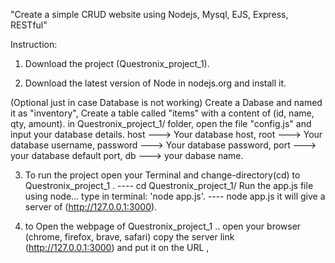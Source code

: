 "Create a simple CRUD website using Nodejs, Mysql, EJS, Express, RESTful"

Instruction:

1) Download the project (Questronix_project_1).

2) Download the latest version of Node in nodejs.org and install it.

(Optional just in case Database is not working)
	Create a Dabase and named it as "inventory",
	Create a table called "items" with a content of (id, name, qty, amount).
	in Questronix_project_1/ folder, open the file "config.js" and input your database details.
	host ---> Your database host,
	root ---> Your database username,
	password ---> Your database password,
	port ---> your database default port,
	db ---> your dabase name.

3)	To run the project open your Terminal and change-directory(cd) to Questronix_project_1 .
		---- cd Questronix_project_1/
	Run the app.js file using node...  type in terminal: 'node app.js'.
		---- node app.js
	it will give a server of (http://127.0.0.1:3000).

4) to Open the webpage of Questronix_project_1 ..
	open your browser (chrome, firefox, brave, safari)
	copy the server link (http://127.0.0.1:3000) and put it on the URL ,

